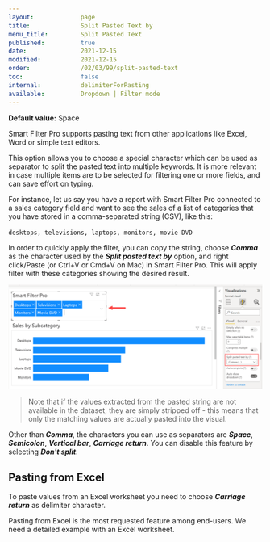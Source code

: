 ```yaml
---
layout:             page
title:              Split Pasted Text by
menu_title:         Split Pasted Text
published:          true
date:               2021-12-15
modified:           2021-12-15
order:              /02/03/99/split-pasted-text
toc:                false
internal:           delimiterForPasting
available:          Dropdown | Filter mode
---
```

**Default value:** Space

Smart Filter Pro supports pasting text from other applications like Excel, Word or simple text editors.

This option allows you to choose a special character which can be used as separator to split the pasted text into multiple keywords. It is more relevant in case multiple items are to be selected for filtering one or more fields, and can save effort on typing.

For instance, let us say you have a report with Smart Filter Pro connected to a sales category field and want to see the sales of a list of categories that you have stored in a comma-separated string (CSV), like this:

`desktops, televisions, laptops, monitors, movie DVD`

In order to quickly apply the filter, you can copy the string, choose ***Comma*** as the character used by the ***Split pasted text by*** option, and right click/Paste (or Ctrl+V or Cmd+V on Mac) in Smart Filter Pro. This will apply filter with these categories showing the desired result. 

<img src="images/split-pasted-text.png" width="850">

> Note that if the values extracted from the pasted string are not available in the dataset, they are simply stripped off - this means that only the matching values are actually pasted into the visual.

Other than ***Comma***, the characters you can use as separators are ***Space***, ***Semicolon***, ***Vertical bar***, ***Carriage return***. You can disable this feature by selecting ***Don't split***. 

## Pasting from Excel

To paste values from an Excel worksheet you need to choose ***Carriage return*** as delimiter character.

<todo>Pasting from Excel is the most requested feature among end-users. We need a detailed example with an Excel worksheet.</todo>
